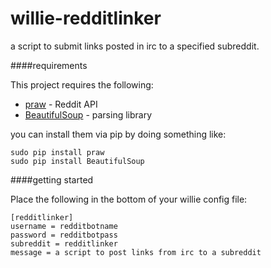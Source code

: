 willie-redditlinker
===================

a script to submit links posted in irc to a specified subreddit.

####requirements

This project requires the following:  

* [praw](https://praw.readthedocs.org/en/v2.1.16/) - Reddit API
* [BeautifulSoup](http://www.crummy.com/software/BeautifulSoup/) - parsing library

you can install them via pip by doing something like:

    sudo pip install praw
    sudo pip install BeautifulSoup

####getting started

Place the following in the bottom of your willie config file:

    [redditlinker]
    username = redditbotname
    password = redditbotpass
    subreddit = redditlinker
    message = a script to post links from irc to a subreddit

